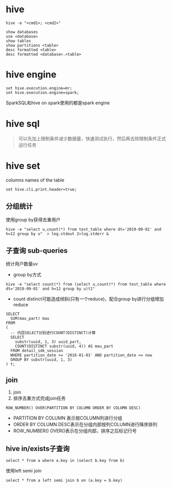 

# hive
```
hive -e "<cmd1>; <cmd2>"
```
```
show databases
use <database>
show tables
show partitions <table>
desc formatted <table>
desc formatted <database>.<table>
```

# hive engine
```
set hive.execution.engine=mr;
set hive.execution.engine=spark;
```
SparkSQL和hive on spark使用的都是spark engine


# hive sql

> 可以先加上限制条件减少数据量，快速测试执行，然后再去除限制条件正式运行任务

# hive set
columns names of the table 
```
set hive.cli.print.header=true;
```
## 分组统计

使用group by获得去重用户
```
hive -e "select u,count(*) from test_table where dt='2019-09-01' and h=12 group by u"  > log.stdout 2>log.stderr &
```

## 子查询 sub-queries

统计用户数量uv
- group by方式
```
hive -e "select count(*) from (select u,count(*) from test_table where dt='2019-09-01' and h=12 group by u)t1"
```
- count distinct可能造成倾斜(只有一个reduce)，配合group by进行分组增加reduce
```
SELECT
  SUM(mau_part) mau
FROM
(
  -- 内层SELECT分别进行COUNT(DISTINCT)计算
  SELECT
    substr(uuid, 1, 3) uuid_part,
    COUNT(DISTINCT substr(uuid, 4)) AS mau_part
  FROM detail_sdk_session
  WHERE partition_date >= '2016-01-01' AND partition_date <= now
  GROUP BY substr(uuid, 1, 3)
) t;
```

## join
1. join
2. 排序去重方式完成join任务

```
ROW_NUMBER() OVER(PARTITION BY COLUMN ORDER BY COLUMN DESC)
```
- PARTITION BY COLUMN 表示按COLUMN列进行分组
- ORDER BY COLUMN DESC表示在分组内部按列COLUMN进行降序排列
- ROW_NUMBER() OVER()表示在分组内部，排序之后标记行号 

## hive in/exists子查询
``` 
select * from a where a.key in (select b.key from b)
```

使用left semi join
```
select * from a left semi join b on (a.key = b.key)
```